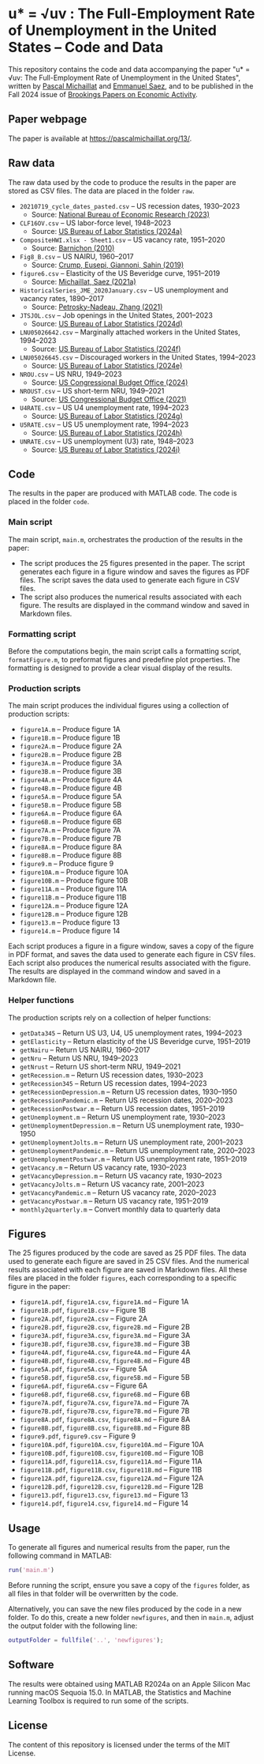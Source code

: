 # u* = √uv : The Full-Employment Rate of Unemployment in the United States – Code and Data

This repository contains the code and data accompanying the paper "u* = √uv: The Full-Employment Rate of Unemployment in the United States", written by [Pascal Michaillat](https://pascalmichaillat.org) and [Emmanuel Saez](https://eml.berkeley.edu/~saez/), and to be published in the Fall 2024 issue of [Brookings Papers on Economic Activity](https://www.brookings.edu/events/bpea-fall-2024-conference/).

## Paper webpage

The paper is available at https://pascalmichaillat.org/13/.

## Raw data

The raw data used by the code to produce the results in the paper are stored as CSV files. The data are placed in the folder `raw`. 

+ `20210719_cycle_dates_pasted.csv` – US recession dates, 1930–2023
	+ Source: [National Bureau of Economic Research (2023)](https://www.nber.org/research/data/us-business-cycle-expansions-and-contractions)
+ `CLF16OV.csv` – US labor-force level, 1948–2023
	+ Source: [US Bureau of Labor Statistics (2024a)](https://fred.stlouisfed.org/series/CLF16OV)
+ `CompositeHWI.xlsx - Sheet1.csv` – US vacancy rate, 1951–2020
	+ Source: [Barnichon (2010)](https://docs.google.com/spreadsheets/d/1fkMinSHkjTL99-bLZYFldQ8rHtgh8lxd)
+ `Fig8_B.csv` – US NAIRU, 1960–2017
	+ Source: [Crump, Eusepi, Giannoni, Sahin (2019)](https://www.brookings.edu/articles/a-unified-approach-to-measuring-u/)
+ `figure6.csv` – Elasticity of the US Beveridge curve, 1951–2019
	+ Source: [Michaillat, Saez (2021a)](https://github.com/pmichaillat/unemployment-gap)
+ `HistoricalSeries_JME_2020January.csv` – US unemployment and vacancy rates, 1890–2017
	+ Source: [Petrosky-Nadeau, Zhang (2021)](https://docs.google.com/spreadsheets/d/1Ym0zkHZtIvb73zjLzL2cz_P5lXrulzFgvZpA5ZYyElI)
+ `JTSJOL.csv` – Job openings in the United States, 2001–2023
	+ Source: [US Bureau of Labor Statistics (2024d)](https://fred.stlouisfed.org/series/JTSJOL)
+ `LNU05026642.csv` – Marginally attached workers in the United States, 1994–2023
	+ Source: [US Bureau of Labor Statistics (2024f)](https://fred.stlouisfed.org/series/LNU05026642)
+ `LNU05026645.csv` – Discouraged workers in the United States, 1994–2023
	+ Source: [US Bureau of Labor Statistics (2024e)](https://fred.stlouisfed.org/series/LNU05026645)
+ `NROU.csv` – US NRU, 1949–2023
	+ Source: [US Congressional Budget Office (2024)](https://fred.stlouisfed.org/series/NROU)
+ `NROUST.csv` – US short-term NRU, 1949–2021
	+ Source: [US Congressional Budget Office (2021)](https://fred.stlouisfed.org/series/NROUST)
+ `U4RATE.csv` – US U4 unemployment rate, 1994–2023
	+ Source: [US Bureau of Labor Statistics (2024g)](https://fred.stlouisfed.org/series/U4RATE)
+ `U5RATE.csv` – US U5 unemployment rate, 1994–2023
	+ Source: [US Bureau of Labor Statistics (2024h)](https://fred.stlouisfed.org/series/U5RATE)
+ `UNRATE.csv` – US unemployment (U3) rate, 1948–2023
	+ Source: [US Bureau of Labor Statistics (2024i)](https://fred.stlouisfed.org/series/UNRATE)

## Code

The results in the paper are produced with MATLAB code. The code is placed in the folder `code`.

### Main script

The main script, `main.m`, orchestrates the production of the results in the paper:

+ The script produces the 25 figures presented in the paper. The script generates each figure in a figure window and saves the figures as PDF files. The script saves the data used to generate each figure in CSV files.
+ The script also produces the numerical results associated with each figure. The results are displayed in the command window and saved in Markdown files.

### Formatting script

Before the computations begin, the main script calls a formatting script, `formatFigure.m`, to preformat figures and predefine plot properties. The formatting is designed to provide a clear visual display of the results.

### Production scripts

The main script produces the individual figures using a collection of production scripts:

+ `figure1A.m` – Produce figure 1A
+ `figure1B.m` – Produce figure 1B
+ `figure2A.m` – Produce figure 2A
+ `figure2B.m` – Produce figure 2B
+ `figure3A.m` – Produce figure 3A
+ `figure3B.m` – Produce figure 3B
+ `figure4A.m` – Produce figure 4A
+ `figure4B.m` – Produce figure 4B
+ `figure5A.m` – Produce figure 5A
+ `figure5B.m` – Produce figure 5B
+ `figure6A.m` – Produce figure 6A
+ `figure6B.m` – Produce figure 6B
+ `figure7A.m` – Produce figure 7A
+ `figure7B.m` – Produce figure 7B
+ `figure8A.m` – Produce figure 8A
+ `figure8B.m` – Produce figure 8B
+ `figure9.m` – Produce figure 9
+ `figure10A.m` – Produce figure 10A
+ `figure10B.m` – Produce figure 10B
+ `figure11A.m` – Produce figure 11A
+ `figure11B.m` – Produce figure 11B
+ `figure12A.m` – Produce figure 12A
+ `figure12B.m` – Produce figure 12B
+ `figure13.m` – Produce figure 13
+ `figure14.m` – Produce figure 14

Each script produces a figure in a figure window, saves a copy of the figure in PDF format, and saves the data used to generate each figure in CSV files. Each script also produces the numerical results associated with the figure. The results are displayed in the command window and saved in a Markdown file.

### Helper functions

The production scripts rely on a collection of helper functions:
 
+ `getData345` – Return US U3, U4, U5 unemployment rates, 1994–2023
+ `getElasticity` – Return elasticity of the US Beveridge curve, 1951–2019
+ `getNairu` – Return US NAIRU, 1960–2017
+ `getNru` – Return US NRU, 1949–2023
+ `getNrust` – Return US short-term NRU, 1949–2021
+ `getRecession.m` – Return US recession dates, 1930–2023
+ `getRecession345` – Return US recession dates, 1994–2023
+ `getRecessionDepression.m` – Return US recession dates, 1930–1950
+ `getRecessionPandemic.m` – Return US recession dates, 2020–2023
+ `getRecessionPostwar.m` – Return US recession dates, 1951–2019
+ `getUnemployment.m` – Return US unemployment rate, 1930–2023
+ `getUnemploymentDepression.m` – Return US unemployment rate, 1930–1950
+ `getUnemploymentJolts.m` – Return US unemployment rate, 2001–2023
+ `getUnemploymentPandemic.m` – Return US unemployment rate, 2020–2023
+ `getUnemploymentPostwar.m` – Return US unemployment rate, 1951–2019
+ `getVacancy.m` – Return US vacancy rate, 1930–2023
+ `getVacancyDepression.m` – Return US vacancy rate, 1930–2023
+ `getVacancyJolts.m` – Return US vacancy rate, 2001–2023
+ `getVacancyPandemic.m` – Return US vacancy rate, 2020–2023
+ `getVacancyPostwar.m` – Return US vacancy rate, 1951–2019
+ `monthly2quarterly.m` – Convert monthly data to quarterly data

## Figures

The 25 figures produced by the code are saved as 25 PDF files. The data used to generate each figure are saved in 25 CSV files. And the numerical results associated with each figure are saved in Markdown files. All these files are placed in the folder `figures`, each corresponding to a specific figure in the paper:

+ `figure1A.pdf`, `figure1A.csv`, `figure1A.md` – Figure 1A
+ `figure1B.pdf`, `figure1B.csv` – Figure 1B
+ `figure2A.pdf`, `figure2A.csv` – Figure 2A
+ `figure2B.pdf`, `figure2B.csv`, `figure2B.md` – Figure 2B
+ `figure3A.pdf`, `figure3A.csv`, `figure3A.md` – Figure 3A
+ `figure3B.pdf`, `figure3B.csv`, `figure3B.md` – Figure 3B
+ `figure4A.pdf`, `figure4A.csv`, `figure4A.md` – Figure 4A
+ `figure4B.pdf`, `figure4B.csv`, `figure4B.md` – Figure 4B
+ `figure5A.pdf`, `figure5A.csv` – Figure 5A
+ `figure5B.pdf`, `figure5B.csv`, `figure5B.md` – Figure 5B
+ `figure6A.pdf`, `figure6A.csv` – Figure 6A
+ `figure6B.pdf`, `figure6B.csv`, `figure6B.md` – Figure 6B
+ `figure7A.pdf`, `figure7A.csv`, `figure7A.md` – Figure 7A
+ `figure7B.pdf`, `figure7B.csv`, `figure7B.md` – Figure 7B
+ `figure8A.pdf`, `figure8A.csv`, `figure8A.md` – Figure 8A
+ `figure8B.pdf`, `figure8B.csv`, `figure8B.md` – Figure 8B
+ `figure9.pdf`, `figure9.csv` – Figure 9
+ `figure10A.pdf`, `figure10A.csv`, `figure10A.md` – Figure 10A
+ `figure10B.pdf`, `figure10B.csv`, `figure10B.md` – Figure 10B
+ `figure11A.pdf`, `figure11A.csv`, `figure11A.md` – Figure 11A
+ `figure11B.pdf`, `figure11B.csv`, `figure11B.md` – Figure 11B
+ `figure12A.pdf`, `figure12A.csv`, `figure12A.md` – Figure 12A
+ `figure12B.pdf`, `figure12B.csv`, `figure12B.md` – Figure 12B
+ `figure13.pdf`, `figure13.csv`, `figure13.md` – Figure 13
+ `figure14.pdf`, `figure14.csv`, `figure14.md` – Figure 14

## Usage

To generate all figures and numerical results from the paper, run the following command in MATLAB:

```matlab
run('main.m')
```

Before running the script, ensure you save a copy of the `figures` folder, as all files in that folder will be overwritten by the code.

Alternatively, you can save the new files produced by the code in a new folder. To do this, create a new folder `newfigures`, and then in `main.m`, adjust the output folder with the following line:

```matlab
outputFolder = fullfile('..', 'newfigures');
```

## Software

The results were obtained using MATLAB R2024a on an Apple Silicon Mac running macOS Sequoia 15.0. In MATLAB, the Statistics and Machine Learning Toolbox is required to run  some of the scripts.

## License

The content of this repository is licensed under the terms of the MIT License.
